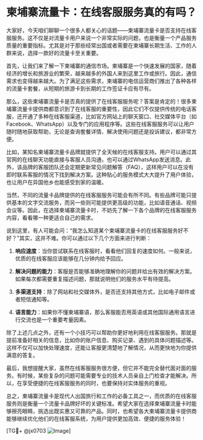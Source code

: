 # 柬埔寨流量卡：在线客服服务真的有吗？

大家好，今天咱们聊聊一个很多人都关心的话题——柬埔寨流量卡是否支持在线客服服务。这不仅是对流量卡用户来说一个非常实际的问题，也是衡量一个产品服务质量的重要指标。尤其是对于那些经常出国或者需要在柬埔寨长期生活、工作的人群来说，选择一款好的流量卡至关重要。

首先，让我们来了解一下柬埔寨的通信市场。柬埔寨是一个快速发展的国家，随着经济的增长和旅游业的繁荣，越来越多的外国人来到这里工作或旅行。因此，通信需求也变得越来越大。为了满足这些需求，柬埔寨的电信运营商们推出了各种各样的流量卡套餐，从短期的旅游卡到长期的工作签证卡应有尽有。

那么，这些柬埔寨流量卡是否真的提供了在线客服服务呢？答案是肯定的！很多柬埔寨流量卡提供商都意识到了在线客服的重要性，因此它们不仅提供传统的电话客服，还开通了多种在线客服渠道，比如官方网站上的聊天窗口、社交媒体平台（如Facebook、WhatsApp）以及专门的应用程序等。这些在线客服服务可以让用户随时随地获取帮助，无论是查询套餐详情、解决使用问题还是投诉建议，都非常方便。

比如，某知名柬埔寨流量卡品牌就提供了全天候的在线客服支持。用户可以通过其官网的在线聊天功能直接与客服人员沟通，也可以通过WhatsApp发送消息。此外，该品牌的客服团队还会定期更新常见问题解答（FAQ），这样用户可以在没有即时联系客服的情况下找到解决方案。这种贴心的服务模式大大提升了用户体验，也让用户在异国他乡也能感受到家的温暖。

当然，不同的流量卡品牌提供的在线客服服务可能会有所不同。有些品牌可能只提供基本的文字交流服务，而另一些则可能提供更高级的功能，比如语音通话、视频会议等。因此，在选择柬埔寨流量卡时，不妨先了解一下各个品牌的在线客服服务内容，看看哪一种更适合自己的需求。

说到这里，有人可能会问：“我怎么知道某个柬埔寨流量卡的在线客服服务好不好？”其实，这并不难。你可以通过以下几个方面来进行判断：

1. **响应速度**：当你尝试联系在线客服时，看看他们回复的速度如何。一般来说，优质的在线客服应该能够在几分钟内给予回应。
   
2. **解决问题的能力**：客服是否能够准确地理解你的问题并给出有效的解决方案。如果每次都需要重复描述问题，那就说明他们的服务水平有待提高。
   
3. **多渠道支持**：除了网站和社交媒体外，是否还支持其他方式，比如电子邮件或者短信通知等。

4. **语言能力**：如果你不懂柬埔寨语，那么客服能否用英语或其他国际通用语言进行交流也是一个重要考量因素。

除了上述几点之外，还有一个小技巧可以帮助你更好地利用在线客服服务。那就是提前准备好相关的信息，比如你的账户信息、购买记录、遇到的具体问题描述等。这样不仅可以加快处理速度，还能让客服更清楚地了解情况，从而更快地为你提供满意的答复。

最后，我想提醒大家，虽然在线客服服务很方便，但它并不能完全替代面对面的服务。有时候，某些复杂的问题可能需要专业的技术人员亲自上门检查才能解决。所以，在享受便捷的在线客服服务的同时，也要保持对实体服务的重视。

总之，柬埔寨流量卡是现代人出国旅行和工作的必备工具之一，而优质的在线客服服务则是衡量一个流量卡品牌好坏的关键标准。希望大家在选择柬埔寨流量卡时能够擦亮眼睛，挑选出既实惠又可靠的产品。同时，也希望各大柬埔寨流量卡提供商能够继续优化他们的在线客服系统，为用户提供更加高效、便捷的服务体验！

[TG💪+ @jx0703 ![Image](https://github.com/user-attachments/assets/dbca1d08-cadb-493c-b0ec-ad6f7a83f270)]